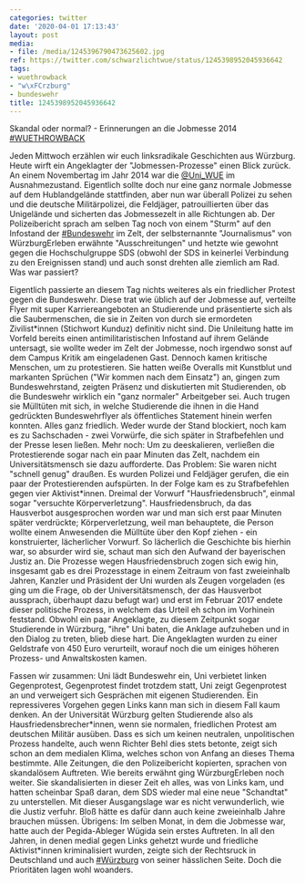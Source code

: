 ```yaml
---
categories: twitter
date: '2020-04-01 17:13:43'
layout: post
media:
- file: /media/1245396790473625602.jpg
ref: https://twitter.com/schwarzlichtwue/status/1245398952045936642
tags:
- wuethrowback
- "w\xFCrzburg"
- bundeswehr
title: 1245398952045936642
---
```

Skandal oder normal? - Erinnerungen an die Jobmesse 2014 [#WUETHROWBACK](/t/wuethrowback) 



Jeden Mittwoch erzählen wir euch linksradikale Geschichten aus Würzburg. Heute wirft ein Angeklagter der "Jobmessen-Prozesse" einen Blick zurück. 
An einem Novembertag im Jahr 2014 war die [@Uni_WUE](https://twitter.com/Uni_WUE)  im Ausnahmezustand. Eigentlich sollte doch nur eine ganz normale Jobmesse auf dem Hublandgelände stattfinden, aber nun war überall Polizei zu sehen und die deutsche Militärpolizei, die Feldjäger, patrouillierten über das Unigelände und sicherten das Jobmessezelt in alle Richtungen ab. Der Polizeibericht sprach am selben Tag noch von einem "Sturm" auf den Infostand der [#Bundeswehr](/t/bundeswehr) im Zelt, der selbsternannte "Journalismus" von WürzburgErleben erwähnte "Ausschreitungen" und hetzte wie gewohnt gegen die Hochschulgruppe SDS (obwohl der SDS in keinerlei Verbindung zu den Ereignissen stand) und auch sonst drehten alle ziemlich am Rad.
Was war passiert? 



Eigentlich passierte an diesem Tag nichts weiteres als ein friedlicher Protest gegen die Bundeswehr.
Diese trat wie üblich auf der Jobmesse auf, verteilte Flyer mit super Karriereangeboten an Studierende und präsentierte sich als die Saubermenschen, die sie in Zeiten von durch sie ermordeten Zivilist\*innen (Stichwort Kunduz) definitiv nicht sind.
Die Unileitung hatte im Vorfeld bereits einen antimilitaristischen Infostand auf ihrem Gelände untersagt, sie wollte weder im Zelt der Jobmesse, noch irgendwo sonst auf dem Campus Kritik am eingeladenen Gast. Dennoch kamen kritische Menschen, um zu protestieren.
Sie hatten weiße Overalls mit Kunstblut und markanten Sprüchen ("Wir kommen nach dem Einsatz") an, gingen zum Bundeswehrstand, zeigten Präsenz und diskutierten mit Studierenden, ob die Bundeswehr wirklich ein "ganz normaler" Arbeitgeber sei.
Auch trugen sie Mülltüten mit sich, in welche Studierende die ihnen in die Hand gedrückten Bundeswehrflyer als öffentliches Statement hinein werfen konnten. Alles ganz friedlich. Weder wurde der Stand blockiert, noch kam es zu Sachschaden - zwei Vorwürfe, die sich später in
Strafbefehlen und der Presse lesen ließen. Mehr noch: Um zu deeskalieren, verließen die Protestierende sogar nach ein paar Minuten das Zelt, nachdem ein Universitätsmensch sie dazu aufforderte. Das Problem: Sie waren nicht "schnell genug" draußen.
Es wurden Polizei und Feldjäger gerufen, die ein paar der Protestierenden aufspürten. In der Folge kam es zu Strafbefehlen gegen vier Aktivist\*innen. Dreimal der Vorwurf "Hausfriedensbruch", einmal sogar "versuchte Körperverletzung".
Hausfriedensbruch, da das Hausverbot ausgesprochen worden war und man sich erst paar Minuten später verdrückte; Körperverletzung, weil man behauptete, die Person wollte einem Anwesenden die Mülltüte über den Kopf ziehen - ein konstruierter, lächerlicher Vorwurf.
So lächerlich die Geschichte bis hierhin war, so absurder wird sie, schaut man sich den Aufwand der bayerischen Justiz an. Die Prozesse wegen Hausfriedensbruch zogen sich ewig hin, insgesamt gab es drei Prozesstage in einem Zeitraum von fast zweieinhalb Jahren,
Kanzler und Präsident der Uni wurden als Zeugen vorgeladen (es ging um die Frage, ob der Universitätsmensch, der das Hausverbot aussprach, überhaupt dazu befugt war) und erst im Februar 2017 endete dieser politische Prozess, in welchem das Urteil eh schon im Vorhinein feststand.
Obwohl ein paar Angeklagte, zu diesem Zeitpunkt sogar Studierende in Würzburg, "ihre" Uni baten, die Anklage aufzuheben und in den Dialog zu treten, blieb diese hart. Die Angeklagten wurden zu einer Geldstrafe von 450 Euro verurteilt, worauf noch die um einiges höheren
Prozess- und Anwaltskosten kamen. 



Fassen wir zusammen: Uni lädt Bundeswehr ein, Uni verbietet linken Gegenprotest, Gegenprotest findet trotzdem statt, Uni zeigt Gegenprotest an und verweigert sich Gesprächen mit eigenen Studierenden.
Ein repressiveres Vorgehen gegen Links kann man sich in diesem Fall kaum denken. An der Universität Würzburg gelten Studierende also als Hausfriedensbrecher\*innen, wenn sie normalen, friedlichen Protest am deutschen Militär ausüben.
Dass es sich um keinen neutralen, unpolitischen Prozess handelte, auch wenn Richter Behl dies stets betonte, zeigt sich schon an dem medialen Klima, welches schon von Anfang an dieses Thema bestimmte. Alle Zeitungen, die den Polizeibericht kopierten, sprachen von skandalösem
Auftreten. Wie bereits erwähnt ging WürzburgErleben noch weiter. Sie skandalisierten in dieser Zeit eh alles, was von Links kam, und hatten scheinbar Spaß daran, dem SDS wieder mal eine neue "Schandtat" zu unterstellen.
Mit dieser Ausgangslage war es nicht verwunderlich, wie die Justiz verfuhr. Bloß hätte es dafür dann auch keine zweieinhalb Jahre brauchen müssen. Übrigens: Im selben Monat, in dem die Jobmesse war, hatte auch der Pegida-Ableger Wügida sein erstes Auftreten.
In all den Jahren, in denen medial gegen Links gehetzt wurde und friedliche Aktivist\*innen kriminalisiert wurden, zeigte sich der Rechtsruck in Deutschland und auch [#Würzburg](/t/würzburg) von seiner hässlichen Seite. Doch die Prioritäten lagen wohl woanders.